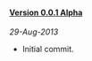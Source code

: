 #### [Version 0.0.1 Alpha](https://github.com/ForallFramework/loader.package/tree/0.0.1-alpha)
_29-Aug-2013_

* Initial commit.
